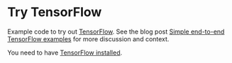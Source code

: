 Try TensorFlow
===============

Example code to try out [TensorFlow](http://www.tensorflow.org/). See the blog post [Simple end-to-end TensorFlow examples](https://bcomposes.wordpress.com/2015/11/26/simple-end-to-end-tensorflow-examples/) for more discussion and context.

You need to have [TensorFlow installed](http://www.tensorflow.org/get_started/os_setup.md).
